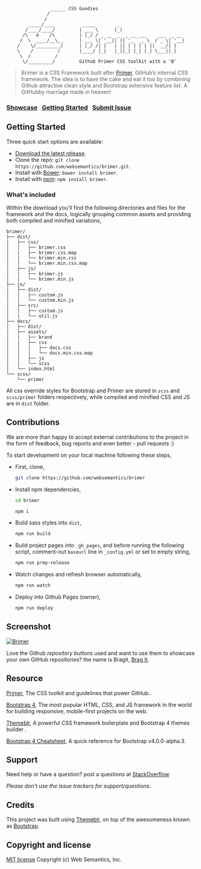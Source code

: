 ```
                ______ CSS Goodies
               /
              /
        _____/____          _____        _
       /____/____/         | ___ \      (_)    
      /\   ☌    /\         | |_/ / _ __  _  _ __ ___    ___  _ __
     /  \  ____/__\__      | ___ \| '__|| || '_ ` _ \  / _ \| '__|    
    /    \/_________/      | |_/ /| |   | || | | | | ||  __/| |   
    \    /         /       |____/ |_|   |_||_| |_| |_| \___||_|   
     \  /         /      
      \/_________/         Github Primer CSS toolkit with a 'B'

```

> Brimer is a CSS Framework built after [Primer](http://primercss.io/), GitHub’s internal CSS framework. The idea is to have the cake and eat it too by combining Github attractive clean style and Bootstrap extensive feature list. A GitHubby marriage made in heaven!

### [Showcase](http://websemantics.github.io/brimer)&nbsp;&nbsp;&nbsp;[Getting Started](#getting-started)&nbsp;&nbsp;&nbsp;[Submit Issue](https://github.com/websemantics/brimer/issues)


## Getting Started

Three quick start options are available:

- [Download the latest release](https://github.com/websemantics/brimer/archive/1.0.0.zip).
- Clone the repo: `git clone https://github.com/websemantics/brimer.git`.
- Install with [Bower](http://bower.io): `bower install brimer`.
- Install with [npm](https://www.npmjs.com/): `npm install brimer`.


### What's included

Within the download you'll find the following directories and files for the framework and the docs, logically grouping common assets and providing both compiled and minified variations,

```
brimer/
├── dist/
|   ├── css/
│   |   ├── brimer.css
│   |   ├── brimer.css.map
│   |   └── brimer.min.css
│   |   └── brimer.min.css.map
|   ├── js/
│   |   ├── brimer.js
│   |   └── brimer.min.js
├── js/
|   ├── dist/
│   |   ├── custom.js
│   |   └── custom.min.js
|   ├── src/
│   |   ├── custom.js
│   |   └── util.js
├── docs/
|   ├── dist/
|   ├── assets/
│   |   ├── brand
│   |   ├── css
│   │   |   ├── docs.css
│   │   |   └── docs.min.css.map
│   |   ├── js
│   |   └── scss
|   └── index.html
└── scss/
    └── primer

```

All css override styles for Bootstrap and Primer are stored in `scss` and `scss/primer` folders respectively, while compiled and minified CSS and JS are in `dist` folder.


## Contributions

We are more than happy to accept external contributions to the project in the form of feedback, bug reports and even better - pull requests :)

To start development on your local machine following these steps,

- First, clone,

  ```bash
  git clone https://github.com/websemantics/brimer
  ```

- Install npm dependencies,

  ```bash
  cd brimer

  npm i
  ```

- Build sass styles into `dist`,

  ```bash
  npm run build
  ```

- Build project pages into `_gh_pages`, and before running the following script, comment-out `baseurl` line in
`_config.yml` or set to empty string,

  ```bash
  npm run prep-release
  ```

- Watch changes and refresh browser automatically,

  ```bash
  npm run watch
  ```

- Deploy into Github Pages (owner),

  ```bash
  npm run deploy
  ```


## Screenshot

[![Brimer](https://raw.githubusercontent.com/websemantics/themeblr/master/docs/assets/img/brimer.png)](https://websemantics.github.io/brimer/)

Love the Github *repository buttons* used and want to use them to showcase your own GitHub repositories? the name is Bragit, [Brag It](http://websemantics.github.io/bragit/).


## Resource

[Primer](http://primercss.io/), The CSS toolkit and guidelines that power GitHub..

[Bootstrap 4](http://v4-alpha.getbootstrap.com/), The most popular HTML, CSS, and JS framework in the world for building responsive, mobile-first projects on the web.

[Themeblr](https://websemantics.github.io/themeblr/), A powerful CSS framework boilerplate and Bootstrap 4 themes builder .

[Bootstrap 4 Cheatsheet](https://hackerthemes.com/bootstrap-cheatsheet/), A quick reference for Bootstrap v4.0.0-alpha.3.


## Support

Need help or have a question? post a questions at [StackOverflow](https://stackoverflow.com/questions/tagged/brimer)

*Please don't use the issue trackers for support/questions.*


## Credits

This project was built using [Themeblr](https://websemantics.github.io/themeblr/), on top of the awesomeness known as [Bootstrap](https://github.com/twbs/bootstrap/).


## Copyright and license

[MIT license](http://opensource.org/licenses/mit-license.php)
Copyright (c) Web Semantics, Inc.
